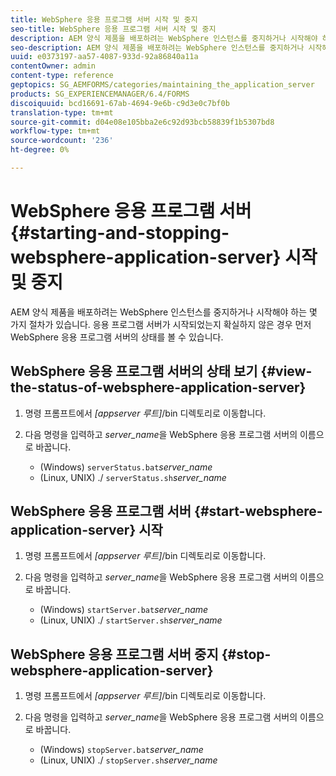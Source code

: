 ```yaml
---
title: WebSphere 응용 프로그램 서버 시작 및 중지
seo-title: WebSphere 응용 프로그램 서버 시작 및 중지
description: AEM 양식 제품을 배포하려는 WebSphere 인스턴스를 중지하거나 시작해야 하는 몇 가지 절차가 있습니다. 이 문서에서는 WebSphere 응용 프로그램 서버를 시작 및 중지하는 방법에 대해 설명합니다.
seo-description: AEM 양식 제품을 배포하려는 WebSphere 인스턴스를 중지하거나 시작해야 하는 몇 가지 절차가 있습니다. 이 문서에서는 WebSphere 응용 프로그램 서버를 시작 및 중지하는 방법에 대해 설명합니다.
uuid: e0373197-aa57-4087-933d-92a86840a11a
contentOwner: admin
content-type: reference
geptopics: SG_AEMFORMS/categories/maintaining_the_application_server
products: SG_EXPERIENCEMANAGER/6.4/FORMS
discoiquuid: bcd16691-67ab-4694-9e6b-c9d3e0c7bf0b
translation-type: tm+mt
source-git-commit: d04e08e105bba2e6c92d93bcb58839f1b5307bd8
workflow-type: tm+mt
source-wordcount: '236'
ht-degree: 0%

---
```



# WebSphere 응용 프로그램 서버 {#starting-and-stopping-websphere-application-server} 시작 및 중지

AEM 양식 제품을 배포하려는 WebSphere 인스턴스를 중지하거나 시작해야 하는 몇 가지 절차가 있습니다. 응용 프로그램 서버가 시작되었는지 확실하지 않은 경우 먼저 WebSphere 응용 프로그램 서버의 상태를 볼 수 있습니다.

## WebSphere 응용 프로그램 서버의 상태 보기 {#view-the-status-of-websphere-application-server}

1. 명령 프롬프트에서 *[appserver 루트]*/bin 디렉토리로 이동합니다.
1. 다음 명령을 입력하고 *server_name*&#x200B;을 WebSphere 응용 프로그램 서버의 이름으로 바꿉니다.

   * (Windows) `serverStatus.bat`*server_name*
   * (Linux, UNIX) ./ `serverStatus.sh`*server_name*

## WebSphere 응용 프로그램 서버 {#start-websphere-application-server} 시작

1. 명령 프롬프트에서 *[appserver 루트]*/bin 디렉토리로 이동합니다.
1. 다음 명령을 입력하고 *server_name*&#x200B;을 WebSphere 응용 프로그램 서버의 이름으로 바꿉니다.

   * (Windows) `startServer.bat`*server_name*
   * (Linux, UNIX) ./ `startServer.sh`*server_name*

## WebSphere 응용 프로그램 서버 중지 {#stop-websphere-application-server}

1. 명령 프롬프트에서 *[appserver 루트]*/bin 디렉토리로 이동합니다.
1. 다음 명령을 입력하고 *server_name*&#x200B;을 WebSphere 응용 프로그램 서버의 이름으로 바꿉니다.

   * (Windows) `stopServer.bat`*server_name*
   * (Linux, UNIX) ./ `stopServer.sh`*server_name*


